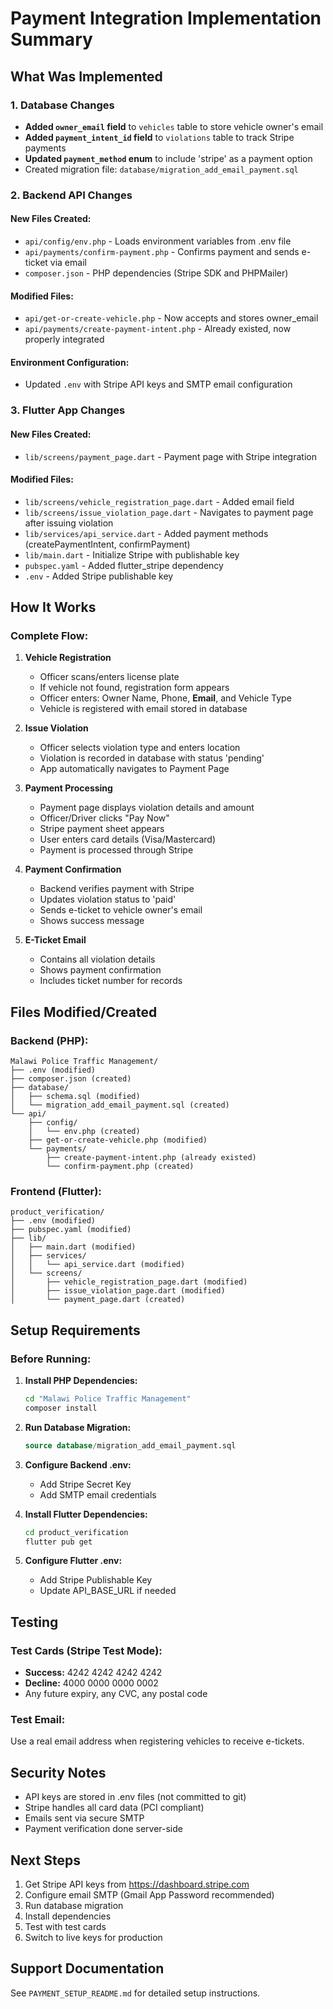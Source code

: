 # Payment Integration Implementation Summary

## What Was Implemented

### 1. Database Changes
- **Added `owner_email` field** to `vehicles` table to store vehicle owner's email
- **Added `payment_intent_id` field** to `violations` table to track Stripe payments
- **Updated `payment_method` enum** to include 'stripe' as a payment option
- Created migration file: `database/migration_add_email_payment.sql`

### 2. Backend API Changes

#### New Files Created:
- `api/config/env.php` - Loads environment variables from .env file
- `api/payments/confirm-payment.php` - Confirms payment and sends e-ticket via email
- `composer.json` - PHP dependencies (Stripe SDK and PHPMailer)

#### Modified Files:
- `api/get-or-create-vehicle.php` - Now accepts and stores owner_email
- `api/payments/create-payment-intent.php` - Already existed, now properly integrated

#### Environment Configuration:
- Updated `.env` with Stripe API keys and SMTP email configuration

### 3. Flutter App Changes

#### New Files Created:
- `lib/screens/payment_page.dart` - Payment page with Stripe integration

#### Modified Files:
- `lib/screens/vehicle_registration_page.dart` - Added email field
- `lib/screens/issue_violation_page.dart` - Navigates to payment page after issuing violation
- `lib/services/api_service.dart` - Added payment methods (createPaymentIntent, confirmPayment)
- `lib/main.dart` - Initialize Stripe with publishable key
- `pubspec.yaml` - Added flutter_stripe dependency
- `.env` - Added Stripe publishable key

## How It Works

### Complete Flow:

1. **Vehicle Registration**
   - Officer scans/enters license plate
   - If vehicle not found, registration form appears
   - Officer enters: Owner Name, Phone, **Email**, and Vehicle Type
   - Vehicle is registered with email stored in database

2. **Issue Violation**
   - Officer selects violation type and enters location
   - Violation is recorded in database with status 'pending'
   - App automatically navigates to Payment Page

3. **Payment Processing**
   - Payment page displays violation details and amount
   - Officer/Driver clicks "Pay Now"
   - Stripe payment sheet appears
   - User enters card details (Visa/Mastercard)
   - Payment is processed through Stripe

4. **Payment Confirmation**
   - Backend verifies payment with Stripe
   - Updates violation status to 'paid'
   - Sends e-ticket to vehicle owner's email
   - Shows success message

5. **E-Ticket Email**
   - Contains all violation details
   - Shows payment confirmation
   - Includes ticket number for records

## Files Modified/Created

### Backend (PHP):
```
Malawi Police Traffic Management/
├── .env (modified)
├── composer.json (created)
├── database/
│   ├── schema.sql (modified)
│   └── migration_add_email_payment.sql (created)
└── api/
    ├── config/
    │   └── env.php (created)
    ├── get-or-create-vehicle.php (modified)
    └── payments/
        ├── create-payment-intent.php (already existed)
        └── confirm-payment.php (created)
```

### Frontend (Flutter):
```
product_verification/
├── .env (modified)
├── pubspec.yaml (modified)
├── lib/
│   ├── main.dart (modified)
│   ├── services/
│   │   └── api_service.dart (modified)
│   └── screens/
│       ├── vehicle_registration_page.dart (modified)
│       ├── issue_violation_page.dart (modified)
│       └── payment_page.dart (created)
```

## Setup Requirements

### Before Running:

1. **Install PHP Dependencies:**
   ```bash
   cd "Malawi Police Traffic Management"
   composer install
   ```

2. **Run Database Migration:**
   ```sql
   source database/migration_add_email_payment.sql
   ```

3. **Configure Backend .env:**
   - Add Stripe Secret Key
   - Add SMTP email credentials

4. **Install Flutter Dependencies:**
   ```bash
   cd product_verification
   flutter pub get
   ```

5. **Configure Flutter .env:**
   - Add Stripe Publishable Key
   - Update API_BASE_URL if needed

## Testing

### Test Cards (Stripe Test Mode):
- **Success:** 4242 4242 4242 4242
- **Decline:** 4000 0000 0000 0002
- Any future expiry, any CVC, any postal code

### Test Email:
Use a real email address when registering vehicles to receive e-tickets.

## Security Notes

- API keys are stored in .env files (not committed to git)
- Stripe handles all card data (PCI compliant)
- Emails sent via secure SMTP
- Payment verification done server-side

## Next Steps

1. Get Stripe API keys from https://dashboard.stripe.com
2. Configure email SMTP (Gmail App Password recommended)
3. Run database migration
4. Install dependencies
5. Test with test cards
6. Switch to live keys for production

## Support Documentation

See `PAYMENT_SETUP_README.md` for detailed setup instructions.
